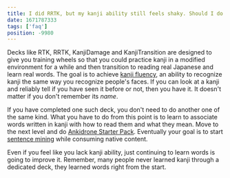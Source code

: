 ```yaml
---
title: I did RRTK, but my kanji ability still feels shaky. Should I do the JP1K?
date: 1671787333
tags: ['faq']
position: -9980
---
```


Decks like RTK, RRTK, KanjiDamage and KanjiTransition
are designed to give you training wheels
so that you could practice kanji in a modified environment for a while
and then transition to reading real Japanese and learn real words.
The goal is to achieve [kanji fluency](learning-kanji.html#kanji-fluency),
an ability to recognize kanji the same way you recognize people's faces.
If you can look at a kanji and reliably tell if you have seen it before or not,
then you have it.
It doesn't matter if you don't remember its *name*.

If you have completed one such deck, you don't need to do another one of the same kind.
What you have to do from this point
is to learn to associate words written in kanji with how to read them and what they mean.
Move to the next level and do [Ankidrone Starter Pack](basic-vocabulary.html).
Eventually your goal is to start [sentence mining](sentence-mining.html) while consuming native content.

Even if you feel like you lack kanji ability,
just continuing to learn words is going to improve it.
Remember, many people never learned kanji through a dedicated deck,
they learned words right from the start.
